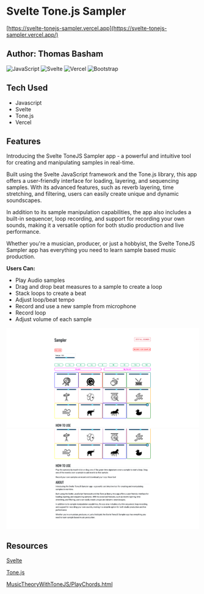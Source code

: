 # Svelte Tone.js Sampler

[https://svelte-tonejs-sampler.vercel.app](https://svelte-tonejs-sampler.vercel.app/)

## Author: **Thomas Basham**

![JavaScript](https://img.shields.io/badge/javascript-%23323330.svg?style=for-the-badge&logo=javascript&logoColor=%23F7DF1E)
![Svelte](https://img.shields.io/badge/svelte-%23f1413d.svg?style=for-the-badge&logo=svelte&logoColor=white)
![Vercel](https://img.shields.io/badge/Vercel-000000?style=for-the-badge&logo=vercel&logoColor=white)
![Bootstrap](https://img.shields.io/badge/bootstrap-%23563D7C.svg?style=for-the-badge&logo=bootstrap&logoColor=white)

## Tech Used

- Javascript
- Svelte
- Tone.js
- Vercel

## Features

Introducing the Svelte ToneJS Sampler app - a powerful and intuitive tool for creating and manipulating samples in real-time.

Built using the Svelte JavaScript framework and the Tone.js library, this app offers a user-friendly interface for loading, layering, and sequencing samples. With its advanced features, such as reverb layering, time stretching, and filtering, users can easily create unique and dynamic soundscapes.

In addition to its sample manipulation capabilities, the app also includes a built-in sequencer, loop recording, and support for recording your own sounds, making it a versatile option for both studio production and live performance.

Whether you're a musician, producer, or just a hobbyist, the Svelte ToneJS Sampler app has everything you need to learn sample based music production.

**Users Can:**

- Play Audio samples
- Drag and drop beat measures to a sample to create a loop
- Stack loops to create a beat
- Adjust loop/beat tempo
- Record and use a new sample from microphone
- Record loop
- Adjust volume of each sample

![screenshot](static/screenshots/svelte-sampler-screenshot_3.png)
![screenshot](static/screenshots/svelte-sampler-screenshot_4.png)

## Resources

[Svelte](https://svelte.dev)

[Tone.js](https://tonejs.github.io)

[MusicTheoryWithToneJS/PlayChords.html](https://www.guitarland.com/MusicTheoryWithToneJS/PlayChords.html)

